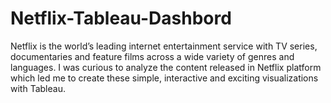 # Netflix-Tableau-Dashbord
Netflix is the world’s leading internet entertainment service with TV series, documentaries and feature films across a wide variety of genres and languages. I was curious to analyze the content released in Netflix platform which led me to create these simple, interactive and exciting visualizations with Tableau.
